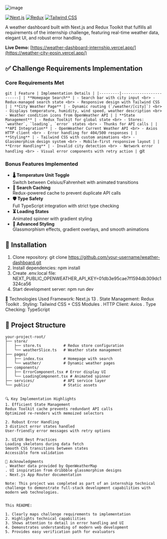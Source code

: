 ![image](https://github.com/user-attachments/assets/44ae8ebd-0a10-4827-bdc0-01b221cd376e)

[![Next.js](https://img.shields.io/badge/Next.js-13.5-blue?logo=next.js)](https://nextjs.org/)
[![Redux](https://img.shields.io/badge/Redux_Toolkit-1.9-purple?logo=redux)](https://redux-toolkit.js.org/)
[![Tailwind CSS](https://img.shields.io/badge/Tailwind_CSS-3.3-06B6D4?logo=tailwind-css)](https://tailwindcss.com/)

A weather dashboard built with Next.js and Redux Toolkit that fulfills all requirements of the internship challenge, featuring real-time weather data, elegant UI, and robust error handling.

**Live Demo:** [https://weather-dashboard-internship.vercel.app/](https://weather-city-eosin.vercel.app/)

## ✅ Challenge Requirements Implementation

### Core Requirements Met

``git
| Feature | Implementation Details |
|---------|------------------------|
| **Homepage Search** | - Search bar with city input <br> - Redux-managed search state <br> - Responsive design with Tailwind CSS |
| **City Weather Page** | - Dynamic routing (`/weather/[city]`) <br> - Displays temperature, humidity, wind speed, weather description <br> - Weather condition icons from OpenWeather API |
| **State Management** | - Redux Toolkit for global state <br> - Stores: `weather`, `loading`, `error` states <br> - Thunks for API calls |
| **API Integration** | - OpenWeather Current Weather API <br> - Axios HTTP client <br> - Error handling for 404/500 responses |
| **Styling** | - Tailwind CSS with custom animations <br> - Glassmorphism design system <br> - Mobile-first responsive layout |
| **Error Handling** | - Invalid city detection <br> - Network error handling <br> - Visual error components with retry action |
``git

### Bonus Features Implemented

- **🌡️ Temperature Unit Toggle**  
  Switch between Celsius/Fahrenheit with animated transitions
- **💾 Search Caching**  
  Redux-powered cache to prevent duplicate API calls
- **🛡 Type Safety**  
  Full TypeScript integration with strict type checking
- **⏳ Loading States**  
  Animated spinner with gradient styling
- **🎨 Advanced Styling**  
  Glassmorphism effects, gradient overlays, and smooth animations

## 🚀 Installation

1. Clone repository:
git clone https://github.com/your-username/weather-dashboard.git
2. Install dependencies:
npm install
3. Create .env.local file:
NEXT_PUBLIC_OPENWEATHER_API_KEY=01db3e95cae7f1594db309dc1324ca56
4. Start development server:
npm run dev

🧰 Technologies Used
Framework: Next.js 13
. State Management: Redux Toolkit
. Styling: Tailwind CSS + CSS Modules
. HTTP Client: Axios
. Type Checking: TypeScript

## 📂 Project Structure

```plaintext
your-project-root/
├── store/
│   ├── store.ts          # Redux store configuration
│   └── weatherSlice.ts   # Weather state management
├── pages/
│   ├── index.tsx         # Homepage with search
│   └── weather/          # Dynamic weather pages
├── components/
│   ├── ErrorComponent.tsx # Error display UI
│   └── LoadingComponent.tsx # Animated spinner
├── services/             # API service layer
└── public/               # Static assets


🔍 Key Implementation Highlights
1. Efficient State Management
Redux Toolkit cache prevents redundant API calls
Optimized re-renders with memoized selectors

2. Robust Error Handling
3 distinct error states handled
User-friendly error messages with retry options

3. UI/UX Best Practices
Loading skeletons during data fetch
Smooth CSS transitions between states
Accessible form validation

🙏 Acknowledgments
. Weather data provided by OpenWeatherMap
. UI inspiration from dribbble glassmorphism designs
. Next.js App Router documentation

Note: This project was completed as part of an internship technical challenge to demonstrate full-stack development capabilities with modern web technologies.


This README:

1. Clearly maps challenge requirements to implementation
2. Highlights technical capabilities
3. Shows attention to detail in error handling and UI
4. Demonstrates understanding of modern web development
5. Provides easy verification path for evaluators

